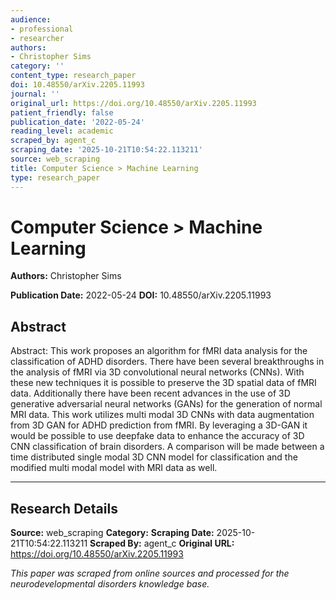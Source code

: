 ```yaml
---
audience:
- professional
- researcher
authors:
- Christopher Sims
category: ''
content_type: research_paper
doi: 10.48550/arXiv.2205.11993
journal: ''
original_url: https://doi.org/10.48550/arXiv.2205.11993
patient_friendly: false
publication_date: '2022-05-24'
reading_level: academic
scraped_by: agent_c
scraping_date: '2025-10-21T10:54:22.113211'
source: web_scraping
title: Computer Science > Machine Learning
type: research_paper
---
```

# Computer Science > Machine Learning

**Authors:** Christopher Sims

**Publication Date:** 2022-05-24
**DOI:** 10.48550/arXiv.2205.11993

## Abstract

Abstract:
This work proposes an algorithm for fMRI data analysis for the classification of ADHD disorders. There have been several breakthroughs in the analysis of fMRI via 3D convolutional neural networks (CNNs). With these new techniques it is possible to preserve the 3D spatial data of fMRI data. Additionally there have been recent advances in the use of 3D generative adversarial neural networks (GANs) for the generation of normal MRI data. This work utilizes multi modal 3D CNNs with data augmentation from 3D GAN for ADHD prediction from fMRI. By leveraging a 3D-GAN it would be possible to use deepfake data to enhance the accuracy of 3D CNN classification of brain disorders. A comparison will be made between a time distributed single modal 3D CNN model for classification and the modified multi modal model with MRI data as well.

---

## Research Details

**Source:** web_scraping
**Category:** 
**Scraping Date:** 2025-10-21T10:54:22.113211
**Scraped By:** agent_c
**Original URL:** https://doi.org/10.48550/arXiv.2205.11993

*This paper was scraped from online sources and processed for the neurodevelopmental disorders knowledge base.*